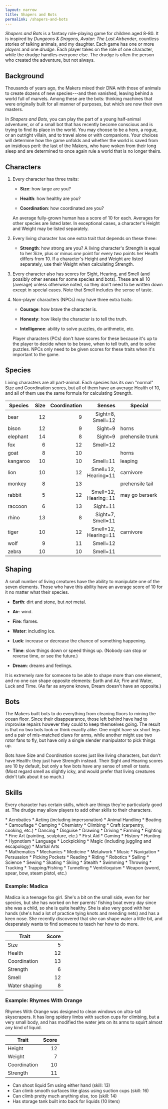 ```yaml
---
layout: narrow
title: Shapers and Bots
permalink: /shapers-and-bots
---
```


*Shapers and Bots* is a fantasy role-playing game for children aged 8-80.
It is inspired by *Dungeons & Dragons*,
*Avatar: The Last Airbender*,
countless stories of talking animals,
and my daughter.
Each game has one or more *players* and one *drudge*.
Each player takes on the role of one character,
while the drudge handles everyone else.
The drudge is often the person who created the adventure,
but not always.

## Background

Thousands of years ago,
the Makers mixed their DNA with those of animals
to create dozens of new species---and then vanished,
leaving behind a world full of marvels.
Among these are the bots:
thinking machines that were originally built for all manner of purposes,
but which are now their own masters.

In *Shapers and Bots*,
you can play the part of a young half-animal adventurer,
or of a small bot that has recently become conscious
and is trying to find its place in the world.
You may choose to be a hero, a rogue, or an outright villain,
and to travel alone or with companions.
Your choices will determine how the game unfolds
and whether the world is saved from an insidious peril:
the last of the Makers,
who have woken from their long sleep
and are determined to once again rule a world that is no longer theirs.

## Characters

1. Every character has three traits:

   - **Size**: how large are you?

   - **Health**: how healthy are you?

   - **Coordination**: how coordinated are you?

   An average fully-grown human has a score of 10 for each.
   Averages for other species are listed later.
   In exceptional cases,
   a character's Height and Weight may be listed separately.

2. Every living character has one extra trait that depends on these three:

   - **Strength**: how strong are you?
     A living character's Strength is equal to her Size,
     plus or minus *one* point for every *two* points her Health differs from 10.
     If a character's Height and Weight are listed separately,
     use their Weight when calculating Strength.

3. Every character also has scores for Sight, Hearing, and Smell
   (and possibly other senses for some species and bots).
   These are all 10 (average) unless otherwise noted,
   so they don't need to be written down except in special cases.
   Note that Smell includes the sense of taste.

4. Non-player characters (NPCs) may have three extra traits:

   - **Courage**: how brave the character is.

   - **Honesty**: how likely the character is to tell the truth.

   - **Intelligence**: ability to solve puzzles, do arithmetic, etc.

   Player characters (PCs) don't have scores for these
   because it's up to the player to decide when to be brave,
   when to tell truth,
   and to solve puzzles.
   NPCs only need to be given scores for these traits
   when it's important to the game.

## Species

Living characters are all part-animal.
Each species has its own "normal" Size and Coordination scores,
but all of them have an average Health of 10,
and all of them use the same formula for calculating Strength.

| Species   | Size | Coordination | Senses               | Special            |
| --------- | ---: | -----------: | -------------------: | ------------------ |
| bear      |  12  |            9 | Sight=8,<br>Smell=12 |                    |
| bison     |  12  |            9 | Sight=9              | horns              |
| elephant  |  14  |            8 | Sight=9              | prehensile trunk   |
| fox       |   6  |           12 | Smell=12             |                    |
| goat      |   8  |           10 |                      | horns              |
| kangaroo  |  10  |           10 | Smell=11             | leaping            |
| lion      |  10  |           12 | Smell=12,<br>Hearing=11 | carnivore          |
| monkey    |   8  |           13 |                      | prehensile tail    |
| rabbit    |   5  |           12 | Smell=12,<br>Hearing=11 | may go berserk     |
| raccoon   |   6  |           13 | Sight=11             |                    |
| rhino     |  13  |            8 | Sight=7,<br>Smell=11    |                    |
| tiger     |  10  |           12 | Smell=12,<br>Hearing=11 | carnivore          |
| wolf      |   9  |           11 | Smell=12             |                    |
| zebra     |  10  |           10 | Smell=11             |                    |

## Shaping

A small number of living creatures have the ability to manipulate one of the seven elements.
Those who have this ability have an average score of 10 for it
no matter what their species.

*  **Earth**: dirt and stone, but *not* metal.

*  **Air**: wind.

*  **Fire**: flames.

*  **Water**: including ice.

*  **Luck**: increase or decrease the chance of something happening.

*  **Time**: slow things down or speed things up.  (Nobody can stop or reverse time, or see the future.)

*  **Dream**: dreams and feelings.

It is extremely rare for someone to be able to shape more than one element,
and no one can shape opposite elements:
Earth and Air,
Fire and Water,
Luck and Time.
(As far as anyone knows,
Dream doesn't have an opposite.)

## Bots

The Makers built bots to do everything from cleaning floors to mining the ocean floor.
Since their disappearance,
those left behind have had to improvise repairs however they could
to keep themselves going.
The result is that no two bots look or think exactly alike.
One might have six short legs and a pair of mis-matched claws for arms,
while another might use two rotor fans to fly,
but have only a single slender manipulator to pick things up.

Bots have Size and Coordination scores just like living characters,
but don't have Health:
they just have Strength instead.
Their Sight and Hearing scores are 10 by default,
but only a few bots have any sense of smell or taste.
(Most regard smell as slightly icky,
and would prefer that living creatures didn't talk about it so much.)

## Skills

Every character has certain skills,
which are things they're particularly good at.
The drudge may allow players to add other skills to their characters.

<div class="row">
<div class="col-sm-6" markdown="1">
* Acrobatics
* Acting (including impersonation)
* Animal Handling
* Boating
* Camouflage
* Camping
* Chemistry
* Climbing
* Craft (carpentry, cooking, etc.)
* Dancing
* Disguise
* Drawing
* Driving
* Farming
* Fighting
* Fine Art (painting, sculpture, etc.)
* First Aid
* Gaming
* History
* Hunting
* Hypnotism
* Language
* Lockpicking
* Magic (including juggling and escapology)
* Martial Arts
</div>
<div class="col-sm-6" markdown="1">
* Mathematics
* Mechanics
* Medicine
* Metalwork
* Music
* Navigation
* Persuasion
* Picking Pockets
* Reading
* Riding
* Robotics
* Sailing
* Science
* Sewing
* Skating
* Skiing
* Stealth
* Swimming
* Throwing
* Tracking
* Trapping/Fishing
* Tunnelling
* Ventriloquism
* Weapon (sword, spear, bow, steam pistol, etc.)
</div>
</div>

### Example: Madica

Madica is a teenage fox girl.
She's a bit on the small side,
even for her species,
but she has worked on her parents' fishing boat every day since she was a child,
so she is quite healthy.
She is also very good with her hands
(she's had a lot of practice tying knots and mending nets)
and has a keen nose.
She recently discovered that she can shape water a little bit,
and desperately wants to find someone to teach her how to do more.

| Trait         | Score |
| ------------- | ----: |
| Size          |     5 |
| Health        |    12 |
| Coordination  |    13 |
| Strength      |     6 |
| Smell         |    12 |
| Water shaping |     8 |

### Example: Rhymes With Orange

Rhymes With Orange was designed to clean windows on ultra-tall skyscrapers.
It has long spidery limbs with suction cups for climbing,
but a very small body,
and has modified the water jets on its arms to squirt almost any kind of liquid.

| Trait        | Score |
| ------------ | ----: |
| Height       |    12 |
| Weight       |     7 |
| Coordination |    10 |
| Strength     |    11 |

- Can shoot liquid 5m using either hand (skill: 13)
- Can climb smooth surfaces like glass using suction cups (skill: 16)
- Can climb pretty much anything else, too (skill: 14)
- Has storage tank built into back for liquids (10 liters)
